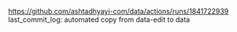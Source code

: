 https://github.com/ashtadhyayi-com/data/actions/runs/1841722939
last_commit_log: automated copy from data-edit to data